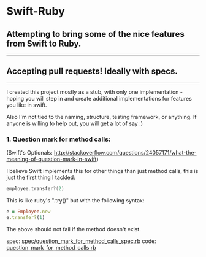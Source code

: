 # Swift-Ruby
## Attempting to bring some of the nice features from Swift to Ruby.

---

## Accepting pull requests! Ideally with specs.

---
I created this project mostly as a stub, with only one implementation - hoping you will step in and create additional implementations for features you like in swift.

Also I'm not tied to the naming, structure, testing framework, or anything. If anyone is willing to help out, you will get a lot of say :)
### 1. Question mark for method calls:

(Swift's Optionals: http://stackoverflow.com/questions/24057171/what-the-meaning-of-question-mark-in-swift)

I believe Swift implements this for other things than just method calls, this is just the first thing I tackled:

```swift
employee.transfer?(2)
```

This is like ruby's ".try()" but with the following syntax:

```ruby
e = Employee.new
e.transfer?(1)
```

The above should not fail if the method doesn't exist.

spec: [spec/question_mark_for_method_calls_spec.rb](spec/question_mark_for_method_calls_spec.rb)
code: [question_mark_for_method_calls.rb](question_mark_for_method_calls.rb)

